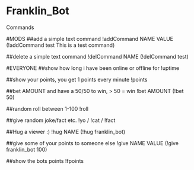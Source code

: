 # Franklin_Bot
Commands

#MODS
##add a simple text command 
!addCommand NAME VALUE (!addCommand test This is a test command) 

##delete a simple text command
!delCommand NAME       (!delCommand test)

#EVERYONE
##show how long i have been online or offline for
!uptime             

##show your points, you get 1 points every minute
!points             

##bet AMOUNT and have a 50/50 to win, > 50 = win
!bet AMOUNT         (!bet 50)

##random roll between 1-100
!roll               

##give random joke/fact etc.
!yo / !cat / !fact  

##Hug a viewer :)
!hug  NAME          (!hug franklin_bot)   

##give some of your points to someone else
!give NAME VALUE    (!give franklin_bot 100) 

##show the bots points
!fpoints
